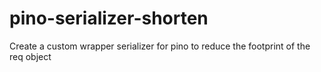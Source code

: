 # pino-serializer-shorten
Create a custom wrapper serializer for pino to reduce the footprint of the req object
